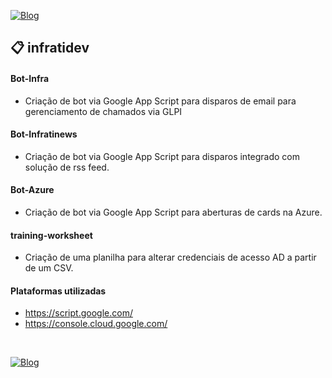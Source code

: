 [![Blog](https://img.shields.io/website?down_color=blue&down_message=infrati.dev&label=Blog&logo=ghost&logoColor=green&style=for-the-badge&up_color=blue&up_message=infrati.dev&url=https%3A%2F%2Finfrati.dev)](https://infrati.dev)

## 📋 infratidev

#### Bot-Infra
- Criação de bot via Google App Script para disparos de email para gerenciamento de chamados via GLPI
#### Bot-Infratinews
- Criação de bot via Google App Script para disparos integrado com solução de rss feed.
#### Bot-Azure
- Criação de bot via Google App Script para aberturas de cards na Azure.
#### training-worksheet
- Criação de uma planilha para alterar credenciais de acesso AD a partir de um CSV.

#### Plataformas utilizadas
- https://script.google.com/
- https://console.cloud.google.com/

<br>

[![Blog](https://img.shields.io/website?down_color=blue&down_message=infrati.dev&label=Blog&logo=ghost&logoColor=green&style=for-the-badge&up_color=blue&up_message=infrati.dev&url=https%3A%2F%2Finfrati.dev)](https://infrati.dev)